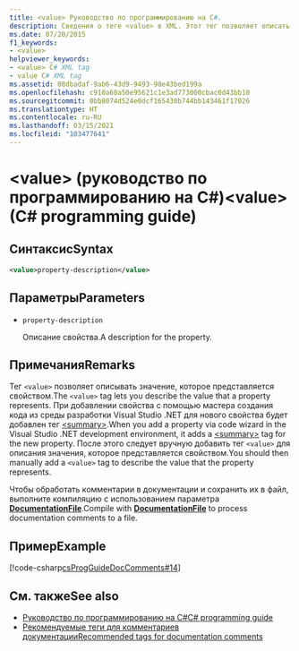 ```yaml
---
title: <value> Руководство по программированию на C#.
description: Сведения о теге <value> в XML. Этот тег позволяет описать значение, которое представляется свойством.
ms.date: 07/20/2015
f1_keywords:
- <value>
helpviewer_keywords:
- <value> C# XML tag
- value C# XML tag
ms.assetid: 08dbadaf-9ab6-43d9-9493-98e43bed199a
ms.openlocfilehash: c910a60a50e95621c1e3ad773000cbac0d43bb10
ms.sourcegitcommit: 0bb8074d524e0dcf165430b744bb143461f17026
ms.translationtype: HT
ms.contentlocale: ru-RU
ms.lasthandoff: 03/15/2021
ms.locfileid: "103477641"
---
```

# <a name="value-c-programming-guide"></a><span data-ttu-id="bfc0b-105">\<value> (руководство по программированию на C#)</span><span class="sxs-lookup"><span data-stu-id="bfc0b-105">\<value> (C# programming guide)</span></span>

## <a name="syntax"></a><span data-ttu-id="bfc0b-106">Синтаксис</span><span class="sxs-lookup"><span data-stu-id="bfc0b-106">Syntax</span></span>

```xml
<value>property-description</value>
```

## <a name="parameters"></a><span data-ttu-id="bfc0b-107">Параметры</span><span class="sxs-lookup"><span data-stu-id="bfc0b-107">Parameters</span></span>

- `property-description`

  <span data-ttu-id="bfc0b-108">Описание свойства.</span><span class="sxs-lookup"><span data-stu-id="bfc0b-108">A description for the property.</span></span>

## <a name="remarks"></a><span data-ttu-id="bfc0b-109">Примечания</span><span class="sxs-lookup"><span data-stu-id="bfc0b-109">Remarks</span></span>

<span data-ttu-id="bfc0b-110">Тег `<value>` позволяет описывать значение, которое представляется свойством.</span><span class="sxs-lookup"><span data-stu-id="bfc0b-110">The `<value>` tag lets you describe the value that a property represents.</span></span> <span data-ttu-id="bfc0b-111">При добавлении свойства с помощью мастера создания кода из среды разработки Visual Studio .NET для нового свойства будет добавлен тег [\<summary>](./summary.md).</span><span class="sxs-lookup"><span data-stu-id="bfc0b-111">When you add a property via code wizard in the Visual Studio .NET development environment, it adds a [\<summary>](./summary.md) tag for the new property.</span></span> <span data-ttu-id="bfc0b-112">После этого следует вручную добавить тег `<value>` для описания значения, которое представляется свойством.</span><span class="sxs-lookup"><span data-stu-id="bfc0b-112">You should then manually add a `<value>` tag to describe the value that the property represents.</span></span>

<span data-ttu-id="bfc0b-113">Чтобы обработать комментарии в документации и сохранить их в файл, выполните компиляцию с использованием параметра [**DocumentationFile**](../../language-reference/compiler-options/output.md#documentationfile).</span><span class="sxs-lookup"><span data-stu-id="bfc0b-113">Compile with [**DocumentationFile**](../../language-reference/compiler-options/output.md#documentationfile) to process documentation comments to a file.</span></span>

## <a name="example"></a><span data-ttu-id="bfc0b-114">Пример</span><span class="sxs-lookup"><span data-stu-id="bfc0b-114">Example</span></span>

[!code-csharp[csProgGuideDocComments#14](~/samples/snippets/csharp/VS_Snippets_VBCSharp/csProgGuideDocComments/CS/DocComments.cs#14)]

## <a name="see-also"></a><span data-ttu-id="bfc0b-115">См. также</span><span class="sxs-lookup"><span data-stu-id="bfc0b-115">See also</span></span>

- [<span data-ttu-id="bfc0b-116">Руководство по программированию на C#</span><span class="sxs-lookup"><span data-stu-id="bfc0b-116">C# programming guide</span></span>](../index.md)
- [<span data-ttu-id="bfc0b-117">Рекомендуемые теги для комментариев документации</span><span class="sxs-lookup"><span data-stu-id="bfc0b-117">Recommended tags for documentation comments</span></span>](./recommended-tags-for-documentation-comments.md)
